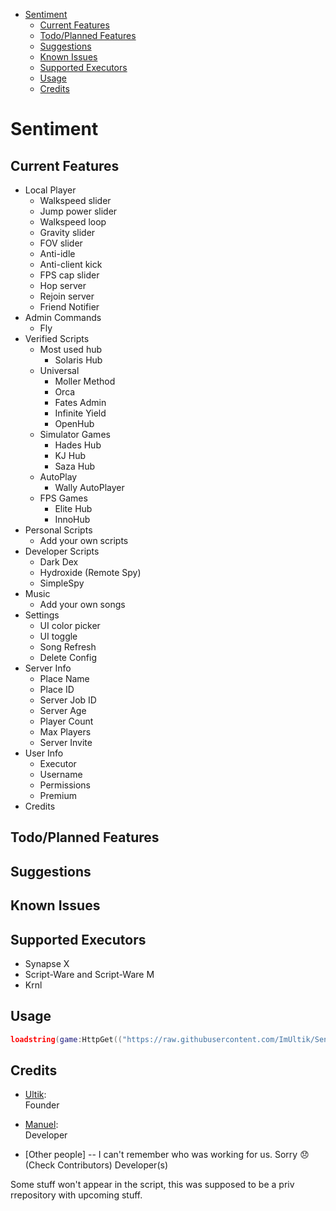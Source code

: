 - [Sentiment](#Sentiment)
  - [Current Features](#current-features)
  - [Todo/Planned Features](#todoplanned-features)
  - [Suggestions](#suggestions)
  - [Known Issues](#known-issues)
  - [Supported Executors](#supported-executors)
  - [Usage](#usage)
  - [Credits](#credits)

# Sentiment
## Current Features
- Local Player
  - Walkspeed slider
  - Jump power  slider 
  - Walkspeed loop 
  - Gravity slider
  - FOV slider
  - Anti-idle
  - Anti-client kick
  - FPS cap slider
  - Hop server 
  - Rejoin server
  - Friend Notifier
- Admin Commands
  - Fly
- Verified Scripts 
  - Most used hub
    - Solaris Hub 
  - Universal 
    - Moller Method
    - Orca
    - Fates Admin
    - Infinite Yield
    - OpenHub
  - Simulator Games
    - Hades Hub
    - KJ Hub
    - Saza Hub
  - AutoPlay 
    - Wally AutoPlayer
  - FPS Games
    - Elite Hub
    - InnoHub
- Personal Scripts
  - Add your own scripts 
- Developer Scripts
  - Dark Dex
  - Hydroxide (Remote Spy)
  - SimpleSpy
- Music 
  - Add your own songs
- Settings
  - UI color picker
  - UI toggle
  - Song Refresh
  - Delete Config
- Server Info
  - Place Name 
  - Place ID
  - Server Job ID
  - Server Age
  - Player Count
  - Max Players
  - Server Invite
- User Info
  - Executor 
  - Username
  - Permissions
  - Premium
- Credits

## Todo/Planned Features

## Suggestions

## Known Issues


## Supported Executors
- Synapse X
- Script-Ware and Script-Ware M
- Krnl

## Usage
```lua
loadstring(game:HttpGet(("https://raw.githubusercontent.com/ImUltik/Sentiment-Source/main/Sentiment.lua"),true))()
```

## Credits
- [Ultik](https://github.com/ImUltik):<br/>
  Founder

- [Manuel](https://github.com/ManuSoftware34):<br/>
  Developer
  
- [Other people] -- I can't remember who was working for us. Sorry 😞  (Check Contributors)
  Developer(s)

Some stuff won't appear in the script, this was supposed to be a priv rrepository with upcoming stuff.
